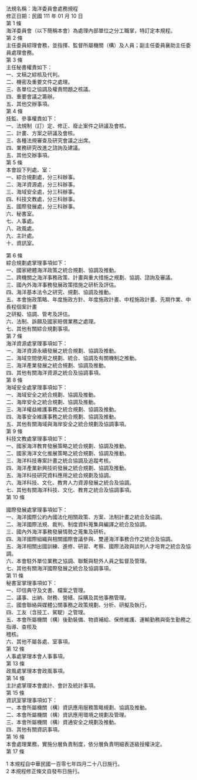 法規名稱：海洋委員會處務規程  
修正日期：民國 111 年 01 月 10 日  
第 1 條  
海洋委員會（以下簡稱本會）為處理內部單位之分工職掌，特訂定本規程。  
第 2 條  
主任委員綜理會務，並指揮、監督所屬機關（構）及人員；副主任委員襄助主任委員處理會務。  
第 3 條  
主任秘書權責如下：  
一、文稿之綜核及代判。  
二、機密及重要文件之處理。  
三、各單位之協調及權責問題之核議。  
四、重要會議之籌辦。  
五、其他交辦事項。  
第 4 條  
技監、參事權責如下：  
一、法規制（訂）定、修正、廢止案件之研議及會核。  
二、計畫、方案之研議及會核。  
三、各種法規審查及研究會議之出席。  
四、業務研究改進之諮詢及建議。  
五、其他交辦事項。  
第 5 條  
本會設下列處、室：  
一、綜合規劃處，分三科辦事。  
二、海洋資源處，分三科辦事。  
三、海域安全處，分三科辦事。  
四、科技文教處，分三科辦事。  
五、國際發展處，分三科辦事。  
六、秘書室。  
七、人事處。  
八、政風處。  
九、主計處。  
十、資訊室。  


第 6 條  
綜合規劃處掌理事項如下：  
一、國家總體海洋政策之統合規劃、協調及推動。  
二、跨機關之海洋事務政策、計畫與重大措施之規劃、協調、諮詢及審議。  
三、國內外海洋事務發展政策措施之研析及評估。  
四、海洋基本法令之研究、規劃、協調及推動。  
五、本會施政策略、年度施政方針、年度施政計畫、中程施政計畫、先期作業、中長程個案計畫  
之研擬、協調、管考及評估。  
六、法制、訴願及國家賠償業務之處理。  
七、其他有關綜合規劃事項。  
第 7 條  
海洋資源處掌理事項如下：  
一、海洋資源永續發展之統合規劃、協調及推動。  
二、海域空間使用之規劃、統合、協調及有關機制之推動。  
三、海洋產業發展之統合規劃、協調及推動。  
四、其他有關海洋資源之統合及協調事項。  
第 8 條  
海域安全處掌理事項如下：  
一、海域安全之統合規劃、協調及推動。  
二、海岸安全之統合規劃、協調及推動。  
三、海洋權益維護事務之統合規劃、協調及推動。  
四、海事安全維護事務之統合規劃、協調及推動。  
五、其他有關海域與海岸安全之統合規劃及協調事項。  
第 9 條  
科技文教處掌理事項如下：  
一、國家海洋教育發展策略之統合規劃、協調及推動。  
二、國家海洋文化推展策略之統合規劃、協調及推動。  
三、海洋科技專案計畫之統合協調及追蹤考核。  
四、海洋產業新興技術發展之統合規劃、協調及推動。  
五、海洋科技研究資料應用之統合規劃及協調。  
六、海洋科技、文化、教育人力資源發展之統合及協調。  
七、其他有關海洋科技、文化、教育之統合及協調事項。  
第 10 條  


國際發展處掌理事項如下：  
一、海洋國際公約內國法化相關政策、方案、法制計畫之統合及協調。  
二、海洋國際法規、裁判、制度資料蒐集與編譯之統合及協調。  
三、國內外海洋事務發展情勢之蒐集及研析。  
四、海洋國際組織與相關國際會議參與、雙邊海洋事務合作之統合及協調。  
五、海洋相關出國訓練、進修、研習、考察、國際法政與談判人才培育之統合及協調。  
六、本會駐外單位業務之協調、聯繫與駐外人員之監督及管理。  
七、其他有關海洋國際發展之統合及協調事項。  
第 11 條  
秘書室掌理事項如下：  
一、印信典守及文書、檔案之管理。  
二、議事、出納、財務、營繕、採購及其他事務管理。  
三、國會聯絡與媒體公關事務之政策規劃、分析、研擬及執行。  
四、工友（含技工、駕駛）之管理。  
五、本會所屬機關（構）後勤裝備、物資補給、保修維護、運輸勤務與衛生勤務之指導、查核及  
稽核。  
六、其他不屬各處、室事項。  
第 12 條  
人事處掌理本會人事事項。  
第 13 條  
政風處掌理本會政風事項。  
第 14 條  
主計處掌理本會歲計、會計及統計事項。  
第 15 條  
資訊室掌理事項如下：  
一、本會所屬機關（構）資訊應用服務策略規劃、協調及推動。  
二、本會所屬機關（構）資訊應用環境之規劃及管理。  
三、本會所屬機關（構）資通安全之規劃及推動。  
四、其他有關資訊事項。  
第 16 條  
本會處理業務，實施分層負責制度，依分層負責明細表逐級授權決定。  
第 17 條  


1 本規程自中華民國一百零七年四月二十八日施行。  
2 本規程修正條文自發布日施行。  


